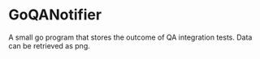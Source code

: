 # GoQANotifier
A small go program that stores the outcome of QA integration tests. Data can be retrieved as png.
